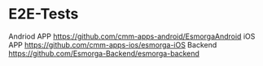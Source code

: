 # E2E-Tests
Andriod APP
https://github.com/cmm-apps-android/EsmorgaAndroid
iOS APP
https://github.com/cmm-apps-ios/esmorga-iOS
Backend
https://github.com/Esmorga-Backend/esmorga-backend
